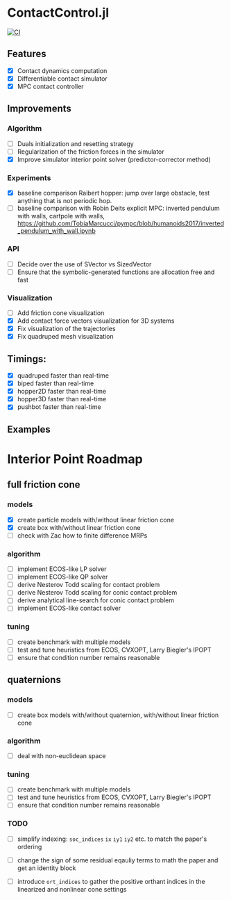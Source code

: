 # ContactControl.jl
[![CI](https://github.com/simon-lc/ContactControl.jl/actions/workflows/CI.yml/badge.svg)](https://github.com/simon-lc/ContactControl.jl/actions/workflows/CI.yml)
## Features
- [x] Contact dynamics computation
- [x] Differentiable contact simulator
- [x] MPC contact controller

## Improvements
### Algorithm
- [ ] Duals initialization and resetting strategy
- [ ] Regularization of the friction forces in the simulator
- [x] Improve simulator interior point solver (predictor-corrector method)

### Experiments
- [x] baseline comparison Raibert hopper: jump over large obstacle, test anything that is not periodic hop.
- [ ] baseline comparison with Robin Deits explicit MPC: inverted pendulum with walls, cartpole with walls,
      https://github.com/TobiaMarcucci/pympc/blob/humanoids2017/inverted_pendulum_with_wall.ipynb

### API
- [ ] Decide over the use of SVector vs SizedVector
- [ ] Ensure that the symbolic-generated functions are allocation free and fast

### Visualization
- [ ] Add friction cone visualization
- [x] Add contact force vectors visualization for 3D systems
- [x] Fix visualization of the trajectories
- [x] Fix quadruped mesh visualization

## Timings:
- [x] quadruped faster than real-time
- [x] biped faster than real-time
- [x] hopper2D faster than real-time
- [x] hopper3D faster than real-time
- [x] pushbot faster than real-time

## Examples

# Interior Point Roadmap
## full friction cone
### models 
- [x] create particle models with/without linear friction cone
- [x] create box with/without linear friction cone
- [ ] check with Zac how to finite difference MRPs
### algorithm
- [ ] implement ECOS-like LP solver
- [ ] implement ECOS-like QP solver
- [ ] derive Nesterov Todd scaling for contact problem
- [ ] derive Nesterov Todd scaling for conic contact problem
- [ ] derive analytical line-search for conic contact problem
- [ ] implement ECOS-like contact solver
### tuning
- [ ] create benchmark with multiple models
- [ ] test and tune heuristics from ECOS, CVXOPT, Larry Biegler's IPOPT
- [ ] ensure that condition number remains reasonable

## quaternions
### models 
- [ ] create box models with/without quaternion, with/without linear friction cone
### algorithm
- [ ] deal with non-euclidean space
### tuning
- [ ] create benchmark with multiple models
- [ ] test and tune heuristics from ECOS, CVXOPT, Larry Biegler's IPOPT
- [ ] ensure that condition number remains reasonable

### TODO
- [ ] simplify indexing: `soc_indices` `ix` `iy1` `iy2` etc. to match the paper's ordering
- [ ] change the sign of some residual eqauliy terms to math the paper and get an identity block
- [ ] introduce `ort_indices` to gather the positive orthant indices in the linearized and nonlinear cone settings

